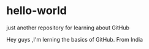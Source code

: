 # hello-world
just another repository for learning about GitHub

Hey guys ,I'm lerning the basics of GitHub.
From India

